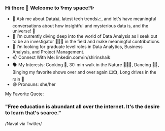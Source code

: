 ### Hi there 👋 Welcome to ✨my space!✨

- 💬 Ask me about Data📊, latest tech trends📈, and let's have meaningful conversations about how insightful and mysterious data is, and the universe! 👀
- 🌱 I’m currently diving deep into the world of Data Analysis as I seek out to be an investigator 🕵🏻‍♀️ in the field and make meaningful contributions.
- 🤔 I’m looking for graduate level roles in Data Analytics, Business Analysis, and Project Management.
- 📫 Connect With Me: linkedin.com/in/shirinshaik
- 🗣️ My Interests: Cooking 🍳, 30-min walk in the Nature 🚶🏻‍♀️, Dancing 💃🏻, Binging my favorite shows over and over again 🎞️📺, Long drives in the rain 🚗
- 😄 Pronouns: she/her

My Favorite Quote:
### "Free education is abundant all over the internet. It's the desire to learn that's scarce." 
/Naval via Twitter/
